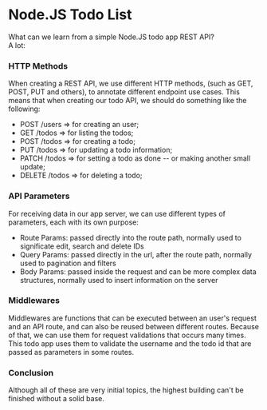 # Node.JS Todo List
What can we learn from a simple Node.JS todo app REST API? 
<br>
A lot:

### HTTP Methods
When creating a REST API, we use different HTTP methods, (such as GET, POST, PUT and others), to annotate different endpoint use cases.
This means that when creating our todo API, we should do something like the following:

- POST /users => for creating an user;
- GET /todos => for listing the todos;
- POST /todos => for creating a todo;
- PUT /todos => for updating a todo information;
- PATCH /todos => for setting a todo as done -- or making another small update;
- DELETE /todos => for deleting a todo;

### API Parameters
For receiving data in our app server, we can use different types of parameters, each with its own purpose:
- Route Params: passed directly into the route path, normally used to significate edit, search and delete IDs
- Query Params: passed directly in the url, after the route path, normally used to pagination and filters
- Body Params: passed inside the request and can be more complex data structures, normally used to insert information on the server

### Middlewares

Middlewares are functions that can be executed between an user's request and an API route, and can also be reused between different routes.
Because of that, we can use them for request validations that occurs many times.
<br>
This todo app uses them to validate the username and the todo id that are passed as parameters in some routes.


### Conclusion

Although all of these are very initial topics, the highest building can't be finished without a solid base.
